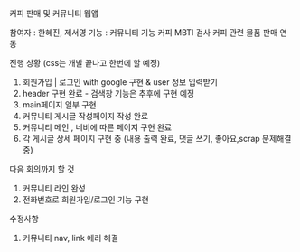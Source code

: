 커피 판매 및 커뮤니티 웹앱

참여자 : 한혜진, 제서영
기능 : 
커뮤니티 기능
커피 MBTI 검사
커피 관련 물품 판매 연동

진행 상황
(css는 개발 끝나고 한번에 할 예정)
1. 회원가입 | 로그인 with google 구현 & user 정보 입력받기
2. header 구현 완료 - 검색창 기능은 추후에 구현 예정
3. main페이지 일부 구현 
4. 커뮤니티 게시글 작성페이지 작성 완료
5. 커뮤니티 메인 , 네비에 따른 페이지 구현 완료
6. 각 게시글 상세 페이지 구현 중 (내용 출력 완료, 댓글 쓰기, 좋아요,scrap 문제해결중)

다음 회의까지 할 것
1. 커뮤니티 라인 완성
2. 전화번호로 회원가입/로그인 기능 구현

수정사항 
1. 커뮤니티 nav, link 에러 해결